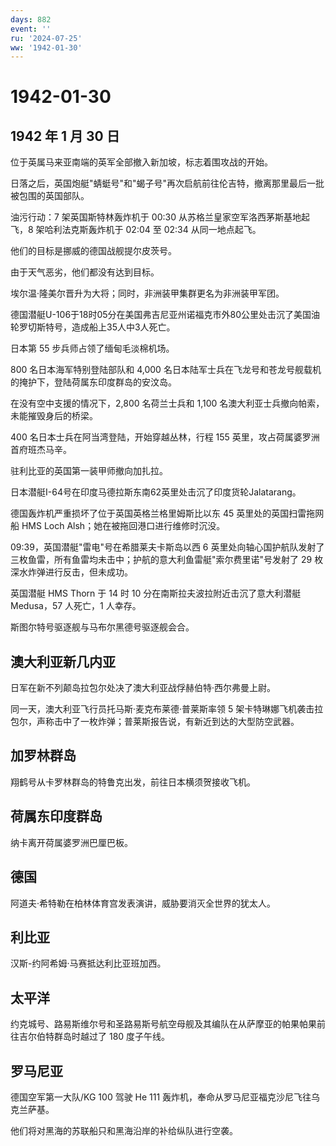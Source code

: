 ```yaml
---
days: 882
event: ''
ru: '2024-07-25'
ww: '1942-01-30'
---
```


# 1942-01-30

## 1942 年 1 月 30 日

位于英属马来亚南端的英军全部撤入新加坡，标志着围攻战的开始。

日落之后，英国炮艇"蜻蜓号"和"蝎子号"再次启航前往伦吉特，撤离那里最后一批被包围的英国部队。

油污行动：7 架英国斯特林轰炸机于 00:30
从苏格兰皇家空军洛西茅斯基地起飞，8 架哈利法克斯轰炸机于 02:04 至 02:34
从同一地点起飞。

他们的目标是挪威的德国战舰提尔皮茨号。

由于天气恶劣，他们都没有达到目标。

埃尔温·隆美尔晋升为大将；同时，非洲装甲集群更名为非洲装甲军团。

德国潜艇U-106于18时05分在美国弗吉尼亚州诺福克市外80公里处击沉了美国油轮罗切斯特号，造成船上35人中3人死亡。

日本第 55 步兵师占领了缅甸毛淡棉机场。

800 名日本海军特别登陆部队和 4,000
名日本陆军士兵在飞龙号和苍龙号舰载机的掩护下，登陆荷属东印度群岛的安汶岛。

在没有空中支援的情况下，2,800 名荷兰士兵和 1,100
名澳大利亚士兵撤向帕索，未能摧毁身后的桥梁。

400 名日本士兵在阿当湾登陆，开始穿越丛林，行程 155
英里，攻占荷属婆罗洲首府班杰马辛。

驻利比亚的英国第一装甲师撤向加扎拉。

日本潜艇I-64号在印度马德拉斯东南62英里处击沉了印度货轮Jalatarang。

德国轰炸机严重损坏了位于英国英格兰格里姆斯比以东 45
英里处的英国扫雷拖网船 HMS Loch Alsh；她在被拖回港口进行维修时沉没。

09:39，英国潜艇"雷电"号在希腊莱夫卡斯岛以西 6
英里处向轴心国护航队发射了三枚鱼雷，所有鱼雷均未击中；护航的意大利鱼雷艇"索尔费里诺"号发射了
29 枚深水炸弹进行反击，但未成功。

英国潜艇 HMS Thorn 于 14 时 10 分在南斯拉夫波拉附近击沉了意大利潜艇
Medusa，57 人死亡，1 人幸存。

斯图尔特号驱逐舰与马布尔黑德号驱逐舰会合。

## 澳大利亚新几内亚

日军在新不列颠岛拉包尔处决了澳大利亚战俘赫伯特·西尔弗曼上尉。

同一天，澳大利亚飞行员托马斯·麦克布莱德·普莱斯率领 5
架卡特琳娜飞机袭击拉包尔，声称击中了一枚炸弹；普莱斯报告说，有新近到达的大型防空武器。

## 加罗林群岛

翔鹤号从卡罗林群岛的特鲁克出发，前往日本横须贺接收飞机。

## 荷属东印度群岛

纳卡离开荷属婆罗洲巴厘巴板。

## 德国

阿道夫·希特勒在柏林体育宫发表演讲，威胁要消灭全世界的犹太人。

## 利比亚

汉斯-约阿希姆·马赛抵达利比亚班加西。

## 太平洋

约克城号、路易斯维尔号和圣路易斯号航空母舰及其编队在从萨摩亚的帕果帕果前往吉尔伯特群岛时越过了
180 度子午线。

## 罗马尼亚

德国空军第一大队/KG 100 驾驶 He 111
轰炸机，奉命从罗马尼亚福克沙尼飞往乌克兰萨基。

他们将对黑海的苏联船只和黑海沿岸的补给纵队进行空袭。